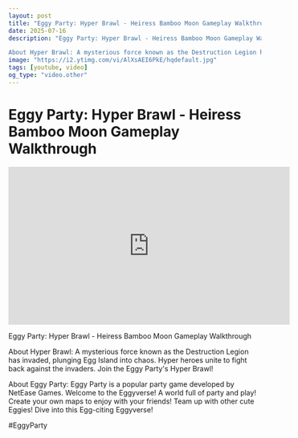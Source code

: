 ```yaml
---
layout: post
title: "Eggy Party: Hyper Brawl - Heiress Bamboo Moon Gameplay Walkthrough"
date: 2025-07-16
description: "Eggy Party: Hyper Brawl - Heiress Bamboo Moon Gameplay Walkthrough

About Hyper Brawl: A mysterious force known as the Destruction Legion has invaded, p..."
image: "https://i2.ytimg.com/vi/AlXsAEI6PkE/hqdefault.jpg"
tags: [youtube, video]
og_type: "video.other"
---
```


<script type="application/ld+json">
{
  "@context": "http://schema.org",
  "@type": "VideoObject",
  "name": "Eggy Party: Hyper Brawl - Heiress Bamboo Moon Gameplay Walkthrough",
  "description": "Eggy Party: Hyper Brawl - Heiress Bamboo Moon Gameplay Walkthrough\n\nAbout Hyper Brawl: A mysterious force known as the Destruction Legion has invaded, plunging Egg Island into chaos. Hyper heroes unite to fight back against the invaders. Join the Eggy Party's Hyper Brawl!\n\nAbout Eggy Party: Eggy Party is a popular party game developed by NetEase Games. Welcome to the Eggyverse! A world full of party and play! Create your own maps to enjoy with your friends! Team up with other cute Eggies! Dive into this Egg-citing Eggyverse!\n\n#EggyParty",
  "thumbnailUrl": "https://i2.ytimg.com/vi/AlXsAEI6PkE/hqdefault.jpg",
  "uploadDate": "2025-07-16T05:05:08",
  "embedUrl": "https://www.youtube.com/embed/AlXsAEI6PkE",
  "publisher": {
    "@type": "Person",
    "name": "Celo Zaga"
  },
  "mainEntityOfPage": {
    "@type": "WebPage",
    "@id": "https://celozaga.github.io/2025/07/16/eggy-party:-hyper-brawl---heiress-bamboo-moon-gameplay-walkthrough-AlXsAEI6PkE.html"
  },
  "duration": "PT0M0S"
}
</script>

<script type="application/ld+json">
{
  "@context": "http://schema.org",
  "@type": "BlogPosting",
  "headline": "Eggy Party: Hyper Brawl - Heiress Bamboo Moon Gameplay Walkthrough",
  "image": "https://i2.ytimg.com/vi/AlXsAEI6PkE/hqdefault.jpg",
  "publisher": {
    "@type": "Person",
    "name": "Celo Zaga"
  },
  "url": "https://celozaga.github.io/2025/07/16/eggy-party:-hyper-brawl---heiress-bamboo-moon-gameplay-walkthrough-AlXsAEI6PkE.html",
  "datePublished": "2025-07-16T05:05:08",
  "dateCreated": "2025-07-16T05:05:08",
  "dateModified": "2025-07-16T05:05:08",
  "description": "Eggy Party: Hyper Brawl - Heiress Bamboo Moon Gameplay Walkthrough\n\nAbout Hyper Brawl: A mysterious force known as the Destruction Legion has invaded, p...",
  "author": {
    "@type": "Person",
    "name": "Celo Zaga"
  },
  "mainEntityOfPage": {
    "@type": "WebPage",
    "@id": "https://celozaga.github.io/2025/07/16/eggy-party:-hyper-brawl---heiress-bamboo-moon-gameplay-walkthrough-AlXsAEI6PkE.html"
  }
}
</script>

<h1 class="youtube-post-title">Eggy Party: Hyper Brawl - Heiress Bamboo Moon Gameplay Walkthrough</h1>

<iframe width="560" height="315" src="https://www.youtube.com/embed/AlXsAEI6PkE" class="youtube-post-embed" frameborder="0" allowfullscreen></iframe>

<p class="youtube-post-description">Eggy Party: Hyper Brawl - Heiress Bamboo Moon Gameplay Walkthrough

About Hyper Brawl: A mysterious force known as the Destruction Legion has invaded, plunging Egg Island into chaos. Hyper heroes unite to fight back against the invaders. Join the Eggy Party's Hyper Brawl!

About Eggy Party: Eggy Party is a popular party game developed by NetEase Games. Welcome to the Eggyverse! A world full of party and play! Create your own maps to enjoy with your friends! Team up with other cute Eggies! Dive into this Egg-citing Eggyverse!

#EggyParty</p>
